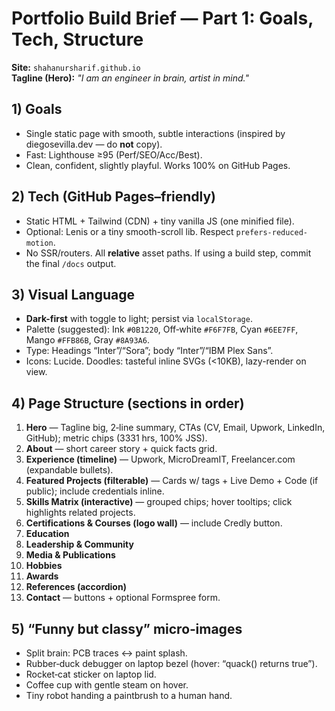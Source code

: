 # Portfolio Build Brief — Part 1: Goals, Tech, Structure

**Site:** `shahanursharif.github.io`  
**Tagline (Hero):** *"I am an engineer in brain, artist in mind."*

## 1) Goals
- Single static page with smooth, subtle interactions (inspired by diegosevilla.dev — do **not** copy).
- Fast: Lighthouse ≥95 (Perf/SEO/Acc/Best).
- Clean, confident, slightly playful. Works 100% on GitHub Pages.

## 2) Tech (GitHub Pages–friendly)
- Static HTML + Tailwind (CDN) + tiny vanilla JS (one minified file).
- Optional: Lenis or a tiny smooth-scroll lib. Respect `prefers-reduced-motion`.
- No SSR/routers. All **relative** asset paths. If using a build step, commit the final `/docs` output.

## 3) Visual Language
- **Dark-first** with toggle to light; persist via `localStorage`.
- Palette (suggested): Ink `#0B1220`, Off‑white `#F6F7FB`, Cyan `#6EE7FF`, Mango `#FFB86B`, Gray `#8A93A6`.
- Type: Headings “Inter”/“Sora”; body “Inter”/“IBM Plex Sans”.
- Icons: Lucide. Doodles: tasteful inline SVGs (<10KB), lazy-render on view.

## 4) Page Structure (sections in order)
1. **Hero** — Tagline big, 2‑line summary, CTAs (CV, Email, Upwork, LinkedIn, GitHub); metric chips (3331 hrs, 100% JSS).
2. **About** — short career story + quick facts grid.
3. **Experience (timeline)** — Upwork, MicroDreamIT, Freelancer.com (expandable bullets).
4. **Featured Projects (filterable)** — Cards w/ tags + Live Demo + Code (if public); include credentials inline.
5. **Skills Matrix (interactive)** — grouped chips; hover tooltips; click highlights related projects.
6. **Certifications & Courses (logo wall)** — include Credly button.
7. **Education**
8. **Leadership & Community**
9. **Media & Publications**
10. **Hobbies**
11. **Awards**
12. **References (accordion)**
13. **Contact** — buttons + optional Formspree form.

## 5) “Funny but classy” micro‑images
- Split brain: PCB traces ↔ paint splash.
- Rubber‑duck debugger on laptop bezel (hover: “quack() returns true”).
- Rocket‑cat sticker on laptop lid.
- Coffee cup with gentle steam on hover.
- Tiny robot handing a paintbrush to a human hand.
